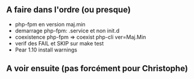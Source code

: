 ## A faire dans l'ordre (ou presque)

* php-fpm en version maj.min
* demarrage php-fpm: .service et non init.d
* coexistence php-fpm => coexist php-cli  ver=Maj.Min
* verif des FAIL et SKIP sur make test
* Pear 1.10 install warnings

## A voir ensuite (pas forcément pour Christophe)

